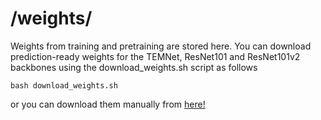 # /weights/
Weights from training and pretraining are stored here.
You can download prediction-ready weights for the TEMNet, ResNet101 and ResNet101v2 backbones using the download_weights.sh script as follows
```
bash download_weights.sh
```
or you can download them manually from [here!](https://drive.google.com/drive/folders/1xVI2fNImtZ3lKu9vZOEjCVKcpEWb3p_7?usp=sharing)
